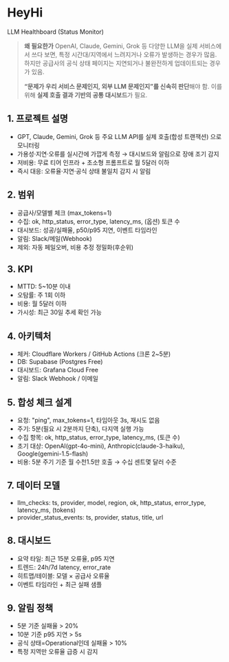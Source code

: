 # HeyHi
LLM Healthboard (Status Monitor)

> **왜 필요한가**
> OpenAI, Claude, Gemini, Grok 등 다양한 LLM을 실제 서비스에서 쓰다 보면, 특정 시간대/지역에서 느려지거나 오류가 발생하는 경우가 많음. 하지만 공급사의 공식 상태 페이지는 지연되거나 불완전하게 업데이트되는 경우가 있음.  
>
> **“문제가 우리 서비스 문제인지, 외부 LLM 문제인지”를 신속히 판단**해야 함. 이를 위해 **실제 호출 결과 기반의 공통 대시보드**가 필요.

## 1. 프로젝트 설명

- GPT, Claude, Gemini, Grok 등 주요 LLM API를 실제 호출(합성 트랜잭션) 으로 모니터링
- 가용성·지연·오류를 실시간에 가깝게 측정 → 대시보드와 알림으로 장애 조기 감지
- 저비용: 무료 티어 인프라 + 초소형 프롬프트로 월 5달러 이하
- 즉시 대응: 오류율·지연·공식 상태 불일치 감지 시 알림

## 2. 범위

- 공급사/모델별 체크 (max_tokens=1)
- 수집: ok, http_status, error_type, latency_ms, (옵션) 토큰 수
- 대시보드: 성공/실패율, p50/p95 지연, 이벤트 타임라인
- 알림: Slack/메일(Webhook)
- 제외: 자동 페일오버, 비용 추정 정밀화(후순위)

## 3. KPI

- MTTD: 5~10분 이내
- 오탐률: 주 1회 이하
- 비용: 월 5달러 이하
- 가시성: 최근 30일 추세 확인 가능

## 4. 아키텍처

- 체커: Cloudflare Workers / GitHub Actions (크론 2~5분)
- DB: Supabase (Postgres Free)
- 대시보드: Grafana Cloud Free
- 알림: Slack Webhook / 이메일

## 5. 합성 체크 설계

- 요청: "ping", max_tokens=1, 타임아웃 3s, 재시도 없음
- 주기: 5분(필요 시 2분까지 단축), 다지역 실행 가능
- 수집 항목: ok, http_status, error_type, latency_ms, (토큰 수)
- 초기 대상: OpenAI(gpt-4o-mini), Anthropic(claude-3-haiku), Google(gemini-1.5-flash)
- 비용: 5분 주기 기준 월 수천1.5만 호출 → 수십 센트몇 달러 수준

## 7. 데이터 모델

- llm_checks: ts, provider, model, region, ok, http_status, error_type, latency_ms, (tokens)
- provider_status_events: ts, provider, status, title, url

## 8. 대시보드

- 요약 타일: 최근 15분 오류율, p95 지연
- 트렌드: 24h/7d latency, error_rate
- 히트맵/테이블: 모델 × 공급사 오류율
- 이벤트 타임라인 + 최근 실패 샘플

## 9. 알림 정책

- 5분 기준 실패율 > 20%
- 10분 기준 p95 지연 > 5s
- 공식 상태=Operational인데 실패율 > 10%
- 특정 지역만 오류율 급증 시 감지